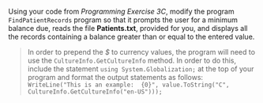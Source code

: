 Using your code from _Programming Exercise 3C_, modify the program `FindPatientRecords` program so that it prompts the user for a minimum balance due, reads the file **Patients.txt**, provided for you, and displays all the records containing a balance greater than or equal to the entered value.

> In order to prepend the _$_ to currency values, the program will need to use the `CultureInfo.GetCultureInfo` method. In order to do this, include the statement `using System.Globalization;` at the top of your program and format the output statements as follows: `WriteLine("This is an example:  {0}", value.ToString("C", CultureInfo.GetCultureInfo("en-US")));`
